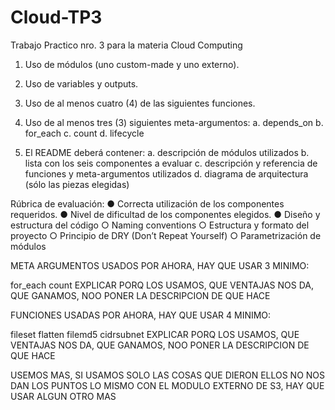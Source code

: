 # Cloud-TP3
Trabajo Practico nro. 3 para la materia Cloud Computing


1. Uso de módulos (uno custom-made y uno externo).
2. Uso de variables y outputs.
3. Uso de al menos cuatro (4) de las siguientes funciones.
4. Uso de al menos tres (3) siguientes meta-argumentos:
a. depends_on
b. for_each
c. count
d. lifecycle


5. El README deberá contener:
a. descripción de módulos utilizados
b. lista con los seis componentes a evaluar
c. descripción y referencia de funciones y meta-argumentos utilizados
d. diagrama de arquitectura (sólo las piezas elegidas)

Rúbrica de evaluación:
● Correcta utilización de los componentes requeridos.
● Nivel de dificultad de los componentes elegidos.
● Diseño y estructura del código
○ Naming conventions
○ Estructura y formato del proyecto
○ Principio de DRY (Don’t Repeat Yourself)
○ Parametrización de módulos

META ARGUMENTOS USADOS POR AHORA, HAY QUE USAR 3 MINIMO:

for_each 
count
EXPLICAR PORQ LOS USAMOS, QUE VENTAJAS NOS DA, QUE GANAMOS, NOO PONER LA DESCRIPCION DE QUE HACE

FUNCIONES USADAS POR AHORA, HAY QUE USAR 4 MINIMO:

fileset
flatten
filemd5
cidrsubnet
EXPLICAR PORQ LOS USAMOS, QUE VENTAJAS NOS DA, QUE GANAMOS, NOO PONER LA DESCRIPCION DE QUE HACE

USEMOS MAS, SI USAMOS SOLO LAS COSAS QUE DIERON ELLOS NO NOS DAN LOS PUNTOS
LO MISMO CON EL MODULO EXTERNO DE S3, HAY QUE USAR ALGUN OTRO MAS

